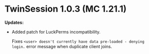 # TwinSession 1.0.3 (MC 1.21.1)

**Updates:**

- Added patch for LuckPerms incompatibility.

   Fixes `<user> doesn't currently have data pre-loaded - denying login.` error message when duplicate client joins.

